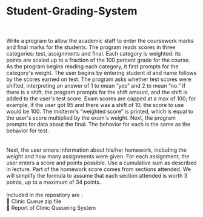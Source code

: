# Student-Grading-System
</br>
</br>
Write a program to allow the academic staff to enter the coursework marks and final marks for
the students. The program reads scores in three categories: test, assignments and final. Each
category is weighted: its points are scaled up to a fraction of the 100 percent grade for the
course. As the program begins reading each category, it first prompts for the category's weight.
The user begins by entering student id and name follows by the scores earned on test. The
program asks whether test scores were shifted, interpreting an answer of 1 to mean “yes” and
2 to mean “no.” If there is a shift, the program prompts for the shift amount, and the shift is
added to the user's test score. Exam scores are capped at a max of 100; for example, if the user
got 95 and there was a shift of 10, the score to use would be 100. The midterm's “weighted
score” is printed, which is equal to the user's score multiplied by the exam's weight. Next, the
program prompts for data about the final. The behavior for each is the same as the behavior
for test.
</br>
</br>
</br>
Next, the user enters information about his/her homework, including the weight and how many
assignments were given. For each assignment, the user enters a score and points possible. Use
a cumulative sum as described in lecture. Part of the homework score comes from sections
attended. We will simplify the formula to assume that each section attended is worth 3 points,
up to a maximum of 34 points.
</br>
</br>
Included in the repository are : 
</br>
📁 Clinic Queue zip file 
</br>
📃 Report of Clinic Queueing System 
</br>
</br>
